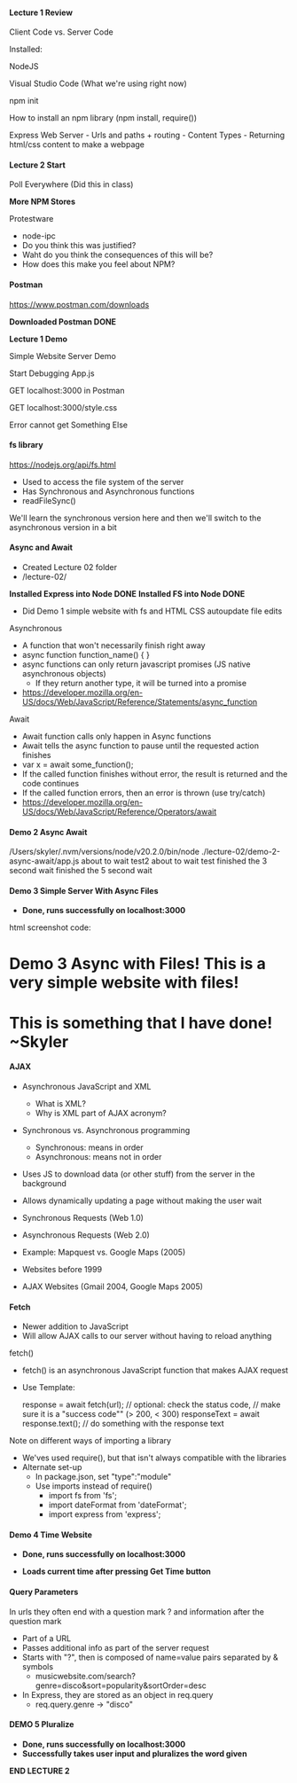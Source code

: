 <h4>Lecture 1 Review</h4>

Client Code vs. Server Code

Installed:

NodeJS

Visual Studio Code (What we're using right now)

npm init

How to install an npm library (npm install, require())

Express Web Server
    - Urls and paths + routing
    - Content Types
    - Returning html/css content to make a webpage

<h4>Lecture 2 Start</h4>

Poll Everywhere (Did this in class)

**More NPM Stores**

Protestware

- node-ipc
- Do you think this was justified?
- Waht do you think the consequences of this will be?
- How does this make you feel about NPM?

<h4>Postman</h4>

https://www.postman.com/downloads

**Downloaded Postman DONE**

**Lecture 1 Demo**

Simple Website Server Demo

Start Debugging App.js

GET localhost:3000 in Postman

GET localhost:3000/style.css

Error cannot get Something Else

<h4>fs library</h4>

https://nodejs.org/api/fs.html

- Used to access the file system of the server
- Has Synchronous and Asynchronous functions
- readFileSync(<file path>)

We'll learn the synchronous version here and then we'll switch to the asynchronous version in a bit

<h4>Async and Await</h4>

- Created Lecture 02 folder
- /lecture-02/

**Installed Express into Node DONE**
**Installed FS into Node DONE**

- Did Demo 1 simple website with fs and HTML CSS autoupdate file edits

Asynchronous
- A function that won't necessarily finish right away
- async function function_name() {      }
- async functions can only return javascript promises (JS native asynchronous objects)
    - If they return another type, it will be turned into a promise
- https://developer.mozilla.org/en-US/docs/Web/JavaScript/Reference/Statements/async_function

Await
- Await function calls only happen in Async functions
- Await tells the async function to pause until the requested action finishes
- var x = await some_function();
- If the called function finishes without error, the result is returned and the code continues
- If the called function errors, then an error is thrown (use try/catch)
- https://developer.mozilla.org/en-US/docs/Web/JavaScript/Reference/Operators/await

<h4>Demo 2 Async Await</h4>

/Users/skyler/.nvm/versions/node/v20.2.0/bin/node ./lecture-02/demo-2-async-await/app.js
about to wait
test2 about to wait
test finished the 3 second wait
finished the 5 second wait

<h4>Demo 3 Simple Server With Async Files</h4>

- **Done, runs successfully on localhost:3000**


html screenshot code:

<h1>Demo 3 Async with Files! This is a very simple website with files!</h1>
    <h1>This is something that I have done! ~Skyler</h1>

<h4>AJAX</h4>

- Asynchronous JavaScript and XML
    - What is XML?
    - Why is XML part of AJAX acronym?

- Synchronous vs. Asynchronous programming
    - Synchronous: means in order
    - Asynchronous: means not in order

- Uses JS to download data (or other stuff) from the server in the background

- Allows dynamically updating a page without making the user wait

- Synchronous Requests (Web 1.0)

- Asynchronous Requests (Web 2.0)

- Example: Mapquest vs. Google Maps (2005)

- Websites before 1999

- AJAX Websites (Gmail 2004, Google Maps 2005)

<h4>Fetch</h4>

- Newer addition to JavaScript
- Will allow AJAX calls to our server without having to reload anything

fetch()
- fetch() is an asynchronous JavaScript function that makes AJAX request
- Use Template:

    response = await fetch(url);
    // optional: check the status code,
    // make sure it is a "success code"" (> 200, < 300)
    responseText = await response.text();
    // do something with the response text

Note on different ways of importing a library

- We'ves used require(), but that isn't always compatible with the libraries
- Alternate set-up
    - In package.json, set "type":"module"
    - Use imports instead of require()
        - import fs from 'fs';
        - import dateFormat from 'dateFormat';
        - import express from 'express';

<h4>Demo 4 Time Website</h4>


- **Done, runs successfully on localhost:3000**

- **Loads current time after pressing Get Time button**

<h4>Query Parameters</h4>

In urls they often end with a question mark ? and information after the question mark

- Part of a URL
- Passes additional info as part of the server request
- Starts with "?", then is composed of name=value pairs separated by & symbols
    - musicwebsite.com/search?genre=disco&sort=popularity&sortOrder=desc
- In Express, they are stored as an object in req.query
    - req.query.genre -> "disco"

<h4>DEMO 5 Pluralize</h4>

- **Done, runs successfully on localhost:3000**
- **Successfully takes user input and pluralizes the word given**

**END LECTURE 2**
